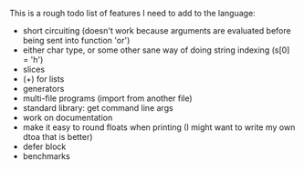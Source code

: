 
This is a rough todo list of features I need to add to the language:

* short circuiting (doesn't work because arguments are evaluated before being sent into function 'or')
* either char type, or some other sane way of doing string indexing (s[0] = 'h')
* slices
* (+) for lists
* generators
* multi-file programs (import from another file)
* standard library: get command line args
* work on documentation
* make it easy to round floats when printing (I might want to write my own dtoa that is better)
* defer block
* benchmarks
